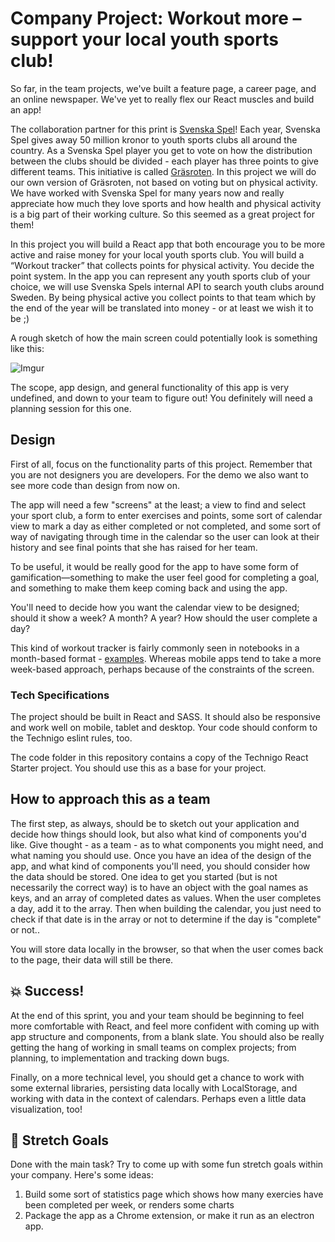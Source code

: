 # Company Project: Workout more – support your local youth sports club!

So far, in the team projects, we've built a feature page, a career page, and an online newspaper. We've yet to really flex our React muscles and build an app!

The collaboration partner for this print is [Svenska Spel](https://karriar.svenskaspel.se/)! Each year, Svenska Spel gives away 50 million kronor to youth sports clubs all around the country. As a Svenska Spel player you get to vote on how the distribution between the clubs should be divided - each player has three points to give different teams. This initiative is called [Gräsroten](https://www.svenskaspel.se/grasroten). In this project we will do our own version of Gräsroten, not based on voting but on physical activity. We have worked with Svenska Spel for many years now and really appreciate how much they love sports and how health and physical activity is a big part of their working culture. So this seemed as a great project for them!

In this project you will build a React app that both encourage you to be more active and raise money for your local youth sports club. You will build a “Workout tracker” that collects points for physical activity. You decide the point system. In the app you can represent any youth sports club of your choice, we will use Svenska Spels internal API to search youth clubs around Sweden. By being physical active you collect points to that team which by the end of the year will be translated into money - or at least we wish it to be ;) 

A rough sketch of how the main screen could potentially look is something like this:

![Imgur](https://i.imgur.com/O4GLtbd.jpg)

The scope, app design, and general functionality of this app is very undefined, and down to your team to figure out! You definitely will need a planning session for this one.


## Design

First of all, focus on the functionality parts of this project. Remember that you are not designers you are developers. For the demo we also want to see more code than design from now on.

The app will need a few "screens" at the least; a view to find and select your sport club, a form to enter exercises and points, some sort of calendar view to mark a day as either completed or not completed, and some sort of way of navigating through time in the calendar so the user can look at their history and see final points that she has raised for her team.

To be useful, it would be really good for the app to have some form of gamification—something to make the user feel good for completing a goal, and something to make them keep coming back and using the app.

You'll need to decide how you want the calendar view to be designed; should it show a week? A month? A year? How should the user complete a day?

This kind of workout tracker is fairly commonly seen in notebooks in a month-based format - [examples](https://www.pinterest.se/search/pins/?q=workout%20tracker&rs=typed&term_meta[]=workout%7Ctyped&term_meta[]=tracker%7Ctyped). Whereas mobile apps tend to take a more week-based approach, perhaps because of the constraints of the screen.

### Tech Specifications

The project should be built in React and SASS. It should also be responsive and work well on mobile, tablet and desktop. Your code should conform to the Technigo eslint rules, too.

The code folder in this repository contains a copy of the Technigo React Starter project. You should use this as a base for your project.

## How to approach this as a team

The first step, as always, should be to sketch out your application and decide how things should look, but also what kind of components you'd like. Give thought - as a team - as to what components you might need, and what naming you should use.
Once you have an idea of the design of the app, and what kind of components you'll need, you should consider how the data should be stored. One idea to get you started (but is not necessarily the correct way) is to have an object with the goal names as keys, and an array of completed dates as values. When the user completes a day, add it to the array. Then when building the calendar, you just need to check if that date is in the array or not to determine if the day is "complete" or not..

You will store data locally in the browser, so that when the user comes back to the page, their data will still be there.

## 💥 Success!

At the end of this sprint, you and your team should be beginning to feel more comfortable with React, and feel more confident with coming up with app structure and components, from a blank slate.
You should also be really getting the hang of working in small teams on complex projects; from planning, to implementation and tracking down bugs.

Finally, on a more technical level, you should get a chance to work with some external libraries, persisting data locally with LocalStorage, and working with data in the context of calendars. Perhaps even a little data visualization, too!

## 🏃 Stretch Goals
Done with the main task? Try to come up with some fun stretch goals within your company. Here's some ideas:
1. Build some sort of statistics page which shows how many exercies have been completed per week, or renders some charts
2. Package the app as a Chrome extension, or make it run as an electron app.
